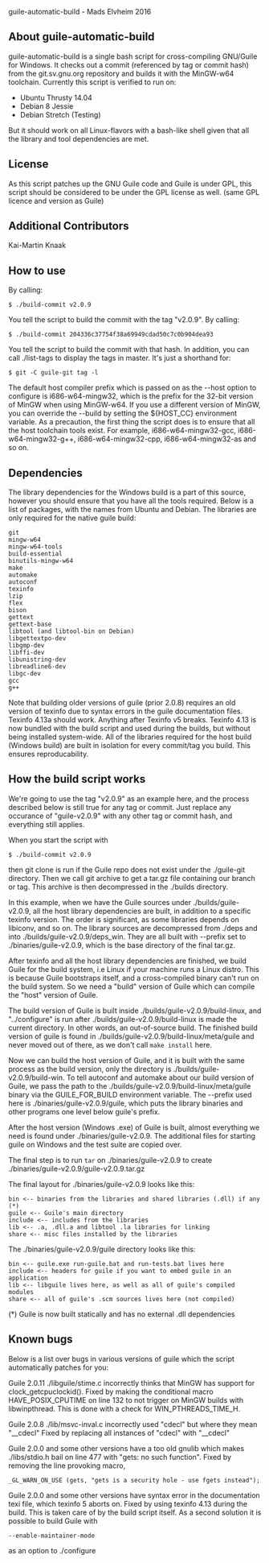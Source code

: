 guile-automatic-build - Mads Elvheim 2016

About guile-automatic-build
-------------------------------------------------------------------------------

guile-automatic-build is a single bash script for cross-compiling GNU/Guile
for Windows. It checks out a commit (referenced by tag or commit hash) from
the git.sv.gnu.org repository and builds it with the MinGW-w64 toolchain.
Currently this script is verified to run on:

* Ubuntu Thrusty 14.04
* Debian 8 Jessie
* Debian Stretch (Testing)

But it should work on all Linux-flavors with a bash-like shell given that all
the library and tool dependencies are met.

License
-------------------------------------------------------------------------------
As this script patches up the GNU Guile code and Guile is under GPL, this
script should be considered to be under the GPL license as well. (same GPL
licence and version as Guile)

Additional Contributors
-------------------------------------------------------------------------------
Kai-Martin Knaak


How to use
-------------------------------------------------------------------------------

By calling:

    $ ./build-commit v2.0.9

You tell the script to build the commit with the tag "v2.0.9".
By calling:

    $ ./build-commit 204336c37754f38a69949cdad50c7c0b904dea93

You tell the script to build the commit with that hash.
In addition, you can call ./list-tags to display the tags in master. It's just
a shorthand for:

    $ git -C guile-git tag -l

The default host compiler prefix which is passed on as the --host option to
configure is i686-w64-mingw32, which is the prefix for the 32-bit version of
MinGW when using MinGW-w64. If you use a different version of MinGW, you can
override the --build by setting the ${HOST_CC} environment variable.
As a precaution, the first thing the script does is to ensure that all the
host toolchain tools exist. For example, i686-w64-mingw32-gcc,
i686-w64-mingw32-g++, i686-w64-mingw32-cpp, i686-w64-mingw32-as and so on.

Dependencies
-------------------------------------------------------------------------------

The library dependencies for the Windows build is a part of this source,
however you should ensure that you have all the tools required. Below is a list
of packages, with the names from Ubuntu and Debian. The libraries are only required
for the native guile build:

	git
    mingw-w64
    mingw-w64-tools
    build-essential
    binutils-mingw-w64
    make
    automake
    autoconf
    texinfo
    lzip
    flex
    bison
    gettext
    gettext-base
    libtool (and libtool-bin on Debian)
    libgettextpo-dev
    libgmp-dev
    libffi-dev
    libunistring-dev
    libreadline6-dev
    libgc-dev
    gcc
    g++

Note that building older versions of guile (prior 2.0.8) requires
an old version of texinfo due to syntax errors in the guile
documentation files. Texinfo 4.13a should work. Anything after
Texinfo v5 breaks. Texinfo 4.13 is now bundled with the build script and used
during the builds, but without being installed system-wide.
All of the libraries required for the host build (Windows build) are built
in isolation for every commit/tag you build. This ensures reproducability.


How the build script works
-------------------------------------------------------------------------------

We're going to use the tag "v2.0.9" as an example here, and the process
described below is still true for any tag or commit. Just replace any occurance
of "guile-v2.0.9" with any other tag or commit hash, and everything
still applies.

When you start the script with

    $ ./build-commit v2.0.9

then git clone is run if the Guile repo does not exist under the ./guile-git
directory. Then we call git archive to get a tar.gz file containing our branch
or tag. This archive is then decompressed in the ./builds directory.

In this example, when we have the Guile sources under ./builds/guile-v2.0.9,
all the host library dependencies are built, in addition to a specific texinfo
version. The order is significant, as some libraries depends on libiconv, and
so on. The library sources are decompressed from
./deps and into ./builds/guile-v2.0.9/deps_win. They are all built with
--prefix set to ./binaries/guile-v2.0.9, which is the base directory of the
final tar.gz.

After texinfo and all the host library dependencies are finished, we build
Guile for the build system, i.e Linux if your machine runs a Linux distro.
This is because Guile bootstraps itself, and a cross-compiled binary can't
run on the build system. So we need a "build" version of Guile which can
compile the "host" version of Guile.

The build version of Guile is built inside ./builds/guile-v2.0.9/build-linux,
and "../configure" is run after ./builds/guile-v2.0.9/build-linux is made the
current directory. In other words, an out-of-source build. The finished build
version of guile is found in ./builds/guile-v2.0.9/build-linux/meta/guile and
never moved out of there, as we don't call `make install` here.

Now we can build the host version of Guile, and it is built with the same
process as the build version, only the directory is
./builds/guile-v2.0.9/build-win. To tell autoconf and automake about our build
version of Guile, we pass the path to the
./builds/guile-v2.0.9/build-linux/meta/guile binary via the GUILE_FOR_BUILD
environment variable. The --prefix used here is ./binaries/guile-v2.0.9/guile,
which puts the library binaries and other programs one level below guile's
prefix.

After the host version (Windows .exe) of Guile is built, almost everything we
need is found under ./binaries/guile-v2.0.9. The additional files for starting
guile on Windows and the test suite are copied over.

The final step is to run `tar` on ./binaries/guile-v2.0.9 to create
./binaries/guile-v2.0.9/guile-v2.0.9.tar.gz

The final layout for ./binaries/guile-v2.0.9 looks like this:

    bin <-- binaries from the libraries and shared libraries (.dll) if any (*)
    guile <-- Guile's main directory
    include <-- includes from the libraries
    lib <-- .a, .dll.a and libtool .la libraries for linking
    share <-- misc files installed by the libraries

The ./binaries/guile-v2.0.9/guile directory looks like this:

    bin <-- guile.exe run-guile.bat and run-tests.bat lives here
    include <-- headers for guile if you want to embed guile in an application
    lib <-- libguile lives here, as well as all of guile's compiled modules
    share <-- all of guile's .scm sources lives here (not compiled)

(*) Guile is now built statically and has no external .dll dependencies 

Known bugs
-------------------------------------------------------------------------------

Below is a list over bugs in various versions of guile which the script
automatically patches for you:

Guile 2.0.11 ./libguile/stime.c incorrectly thinks that MinGW has support for
clock_getcpuclockid().
Fixed by making the conditional macro HAVE_POSIX_CPUTIME on line 132 to not
trigger on MinGW builds with libwinpthread. This is done with a check
for WIN_PTHREADS_TIME_H.

Guile 2.0.8 ./lib/msvc-inval.c incorrectly used "cdecl"
but where they mean "__cdecl"
Fixed by replacing all instances of "cdecl" with "__cdecl"

Guile 2.0.0 and some other versions have a too old gnulib
which makes ./libs/stdio.h bail on line 477 with "gets: no such function".
Fixed by removing the line provoking macro,

    _GL_WARN_ON_USE (gets, "gets is a security hole - use fgets instead");

Guile 2.0.0 and some other versions have syntax error in the documentation
texi file, which texinfo 5 aborts on.
Fixed by using texinfo 4.13 during the build. This is taken
care of by the build script itself. As a second solution it is possible
to build Guile with
    
    --enable-maintainer-mode

as an option to ./configure

